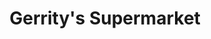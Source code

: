 ---
title: "Gerrity's Supermarket"
url: /scranton/gerritys-supermarket-meadow-avenue/
shop: Supermarkt
---